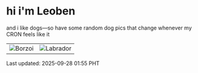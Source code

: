 # hi i'm Leoben

and i like dogs—so have some random dog pics that change whenever my CRON feels like it

|  |  |
|--------|----------|
| ![Borzoi](https://random-dog-vercel.vercel.app/api/random-borzoi?v=1758995716) | ![Labrador](https://random-dog-vercel.vercel.app/api/random-labrador?v=1758995716) |

Last updated: 2025-09-28 01:55 PHT
